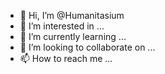 - 👋 Hi, I’m @Humanitasium
- 👀 I’m interested in ...
- 🌱 I’m currently learning ...
- 💞️ I’m looking to collaborate on ...
- 📫 How to reach me ...

<!---
Humanitasium/Humanitasium is a ✨ special ✨ repository because its `README.md` (this file) appears on your GitHub profile.
You can click the Preview link to take a look at your changes.
--->
